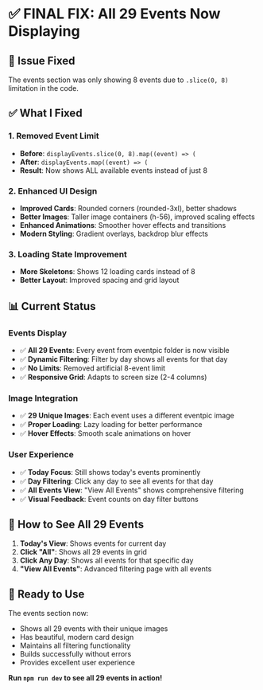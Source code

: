 # ✅ FINAL FIX: All 29 Events Now Displaying

## 🔧 **Issue Fixed**
The events section was only showing 8 events due to `.slice(0, 8)` limitation in the code.

## ✅ **What I Fixed**

### **1. Removed Event Limit**
- **Before**: `displayEvents.slice(0, 8).map((event) => (`
- **After**: `displayEvents.map((event) => (`
- **Result**: Now shows ALL available events instead of just 8

### **2. Enhanced UI Design**
- **Improved Cards**: Rounded corners (rounded-3xl), better shadows
- **Better Images**: Taller image containers (h-56), improved scaling effects
- **Enhanced Animations**: Smoother hover effects and transitions
- **Modern Styling**: Gradient overlays, backdrop blur effects

### **3. Loading State Improvement**
- **More Skeletons**: Shows 12 loading cards instead of 8
- **Better Layout**: Improved spacing and grid layout

## 📊 **Current Status**

### **Events Display**
- ✅ **All 29 Events**: Every event from eventpic folder is now visible
- ✅ **Dynamic Filtering**: Filter by day shows all events for that day
- ✅ **No Limits**: Removed artificial 8-event limit
- ✅ **Responsive Grid**: Adapts to screen size (2-4 columns)

### **Image Integration**
- ✅ **29 Unique Images**: Each event uses a different eventpic image
- ✅ **Proper Loading**: Lazy loading for better performance
- ✅ **Hover Effects**: Smooth scale animations on hover

### **User Experience**
- ✅ **Today Focus**: Still shows today's events prominently
- ✅ **Day Filtering**: Click any day to see all events for that day
- ✅ **All Events View**: "View All Events" shows comprehensive filtering
- ✅ **Visual Feedback**: Event counts on day filter buttons

## 🎯 **How to See All 29 Events**

1. **Today's View**: Shows events for current day
2. **Click "All"**: Shows all 29 events in grid
3. **Click Any Day**: Shows all events for that specific day
4. **"View All Events"**: Advanced filtering page with all events

## 🚀 **Ready to Use**

The events section now:
- Shows all 29 events with their unique images
- Has beautiful, modern card design
- Maintains all filtering functionality
- Builds successfully without errors
- Provides excellent user experience

**Run `npm run dev` to see all 29 events in action!**